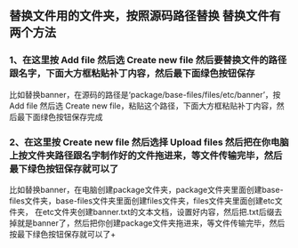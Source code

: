 ## 替换文件用的文件夹，按照源码路径替换 替换文件有两个方法
### 1、在这里按 Add file 然后选 Create new file 然后要替换文件的路径跟名字，下面大方框粘贴补丁内容，然后最下面绿色按钮保存
比如替换banner，在源码的路径是‘package/base-files/files/etc/banner’，按 Add file 然后选 Create new file，粘贴这个路径，下面大方框粘贴补丁内容，然后最下面绿色按钮保存完成

### 2、在这里按 Create new file 然后选择 Upload files 然后把在你电脑上按文件夹路径跟名字制作好的文件拖进来，等文件传输完毕，然后最下绿色按钮保存就可以了
比如替换banner，在电脑创建package文件夹，package文件夹里面创建base-files文件夹，base-files文件夹里面创建files文件夹，files文件夹里面创建etc文件夹， 在etc文件夹创建banner.txt的文本文档，设置好内容，然后把.txt后缀去掉就是banner了，然后把你创建package文件夹拖进来，等文件传输完毕，然后按最下绿色按钮保存就可以了+
